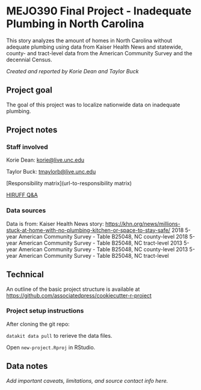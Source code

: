 # MEJO390 Final Project - Inadequate Plumbing in North Carolina

This story analyzes the amount of homes in North Carolina without adequate plumbing using data from Kaiser Health News and statewide, county- and tract-level data from the American Community Survey and the decennial Census.

*Created and reported by Korie Dean and Taylor Buck*

## Project goal

The goal of this project was to localize nationwide data on inadequate plumbing.

## Project notes

### Staff involved

Korie Dean: korie@live.unc.edu

Taylor Buck: tmaylorb@live.unc.edu

[Responsibility matrix](url-to-responsibility matrix)

[HIRUFF Q&A](url-to-hiruff)

### Data sources
Data is from:
  Kaiser Health News story: https://khn.org/news/millions-stuck-at-home-with-no-plumbing-kitchen-or-space-to-stay-safe/
  2018 5-year American Community Survey - Table B25048, NC county-level
  2018 5-year American Community Survey - Table B25048, NC tract-level
  2013 5-year American Community Survey - Table B25048, NC county-level
  2013 5-year American Community Survey - Table B25048, NC tract-level

## Technical

An outline of the basic project structure is available at https://github.com/associatedpress/cookiecutter-r-project

### Project setup instructions

After cloning the git repo:

`datakit data pull` to rerieve the data files.

Open `new-project.Rproj` in RStudio.

## Data notes

*Add important caveats, limitations, and source contact info here.*
